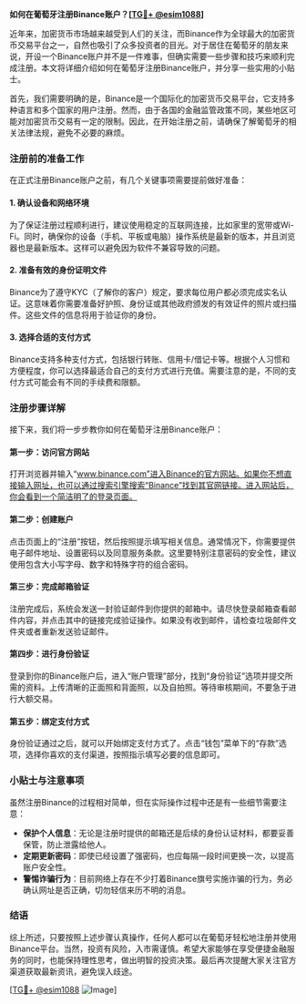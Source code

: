 **如何在葡萄牙注册Binance账户？[[TG💪+ @esim1088](https://t.me/s/esim1088)]**

近年来，加密货币市场越来越受到人们的关注，而Binance作为全球最大的加密货币交易平台之一，自然也吸引了众多投资者的目光。对于居住在葡萄牙的朋友来说，开设一个Binance账户并不是一件难事，但确实需要一些步骤和技巧来顺利完成注册。本文将详细介绍如何在葡萄牙注册Binance账户，并分享一些实用的小贴士。

首先，我们需要明确的是，Binance是一个国际化的加密货币交易平台，它支持多种语言和多个国家的用户注册。然而，由于各国的金融监管政策不同，某些地区可能对加密货币交易有一定的限制。因此，在开始注册之前，请确保了解葡萄牙的相关法律法规，避免不必要的麻烦。

### 注册前的准备工作

在正式注册Binance账户之前，有几个关键事项需要提前做好准备：

#### 1. 确认设备和网络环境
为了保证注册过程顺利进行，建议使用稳定的互联网连接，比如家里的宽带或Wi-Fi。同时，确保你的设备（手机、平板或电脑）操作系统是最新的版本，并且浏览器也是最新版本。这样可以避免因为软件不兼容导致的问题。

#### 2. 准备有效的身份证明文件
Binance为了遵守KYC（了解你的客户）规定，要求每位用户都必须完成实名认证。这意味着你需要准备好护照、身份证或其他政府颁发的有效证件的照片或扫描件。这些文件的信息将用于验证你的身份。

#### 3. 选择合适的支付方式
Binance支持多种支付方式，包括银行转账、信用卡/借记卡等。根据个人习惯和方便程度，你可以选择最适合自己的支付方式进行充值。需要注意的是，不同的支付方式可能会有不同的手续费和限额。

### 注册步骤详解

接下来，我们将一步步教你如何在葡萄牙注册Binance账户：

#### 第一步：访问官方网站
打开浏览器并输入“www.binance.com”进入Binance的官方网站。如果你不想直接输入网址，也可以通过搜索引擎搜索“Binance”找到其官网链接。进入网站后，你会看到一个简洁明了的登录页面。

#### 第二步：创建账户
点击页面上的“注册”按钮，然后按照提示填写相关信息。通常情况下，你需要提供电子邮件地址、设置密码以及同意服务条款。这里要特别注意密码的安全性，建议使用包含大小写字母、数字和特殊字符的组合密码。

#### 第三步：完成邮箱验证
注册完成后，系统会发送一封验证邮件到你提供的邮箱中。请尽快登录邮箱查看邮件内容，并点击其中的链接完成验证操作。如果没有收到邮件，请检查垃圾邮件文件夹或者重新发送验证邮件。

#### 第四步：进行身份验证
登录到你的Binance账户后，进入“账户管理”部分，找到“身份验证”选项并提交所需的资料。上传清晰的正面照和背面照，以及自拍照。等待审核期间，不要急于进行大额交易。

#### 第五步：绑定支付方式
身份验证通过之后，就可以开始绑定支付方式了。点击“钱包”菜单下的“存款”选项，选择你喜欢的支付渠道，按照指示填写必要的信息即可。

### 小贴士与注意事项

虽然注册Binance的过程相对简单，但在实际操作过程中还是有一些细节需要注意：

- **保护个人信息**：无论是注册时提供的邮箱还是后续的身份认证材料，都要妥善保管，防止泄露给他人。
- **定期更新密码**：即使已经设置了强密码，也应每隔一段时间更换一次，以提高账户安全性。
- **警惕诈骗行为**：目前网络上存在不少打着Binance旗号实施诈骗的行为，务必确认网址是否正确，切勿轻信来历不明的消息。

### 结语

综上所述，只要按照上述步骤认真操作，任何人都可以在葡萄牙轻松地注册并使用Binance平台。当然，投资有风险，入市需谨慎。希望大家能够在享受便捷金融服务的同时，也能保持理性思考，做出明智的投资决策。最后再次提醒大家关注官方渠道获取最新资讯，避免误入歧途。

[[TG💪+ @esim1088](https://t.me/s/esim1088) ![Image](https://i.postimg.cc/4NQfJmqS/Snipaste-2025-05-13-00-14-12.png)]